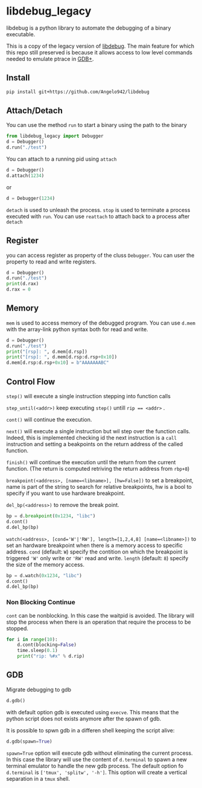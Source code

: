 # libdebug_legacy
libdebug is a python library to automate the debugging of a binary executable.

This is a copy of the legacy version of [libdebug](https://github.com/libdebug/libdebug). The main feature for which this repo still preserved is because it allows access to low level commands needed to emulate ptrace in [GDB+](https://github.com/Angelo942/gdb_plus).

## Install
```bash
pip install git+https://github.com/Angelo942/libdebug
```

## Attach/Detach
You can use the method `run` to start a binary using the path to the binary
```python
from libdebug_legacy import Debugger
d = Debugger()
d.run("./test")
```

You can attach to a running pid using `attach`
```python
d = Debugger()
d.attach(1234)
```
or

```python
d = Debugger(1234)
```
`detach` is used to unleash the process. `stop` is used to terminate a process executed with `run`. You can use `reattach` to attach back to a process after `detach`

## Register
you can access register as property of the cluss `Debugger`. You can user the property to read and write registers.
```python
d = Debugger()
d.run("./test")
print(d.rax)
d.rax = 0
```
## Memory
`mem` is used to access memory of the debugged program. You can use `d.mem` with the array-link python syntax both for read and write.

```python
d = Debugger()
d.run("./test")
print("[rsp]: ", d.mem[d.rsp])
print("[rsp]: ", d.mem[d.rsp:d.rsp+0x10])
d.mem[d.rsp:d.rsp+0x10] = b"AAAAAAABC"
```

## Control Flow
`step()` will execute a single instruction stepping into function calls

`step_until(<addr>)` keep executing `step()` untill `rip == <addr>` .

`cont()` will continue the execution.

`next()` will execute a single instruction but wil step over the function calls. Indeed, this is implemented checking id the next instruction is a `call` instruction and setting a beakpoints on the return address of the called function.

`finish()` will continue the execution until the return from the current function. (The return is computed retriving the return address from `rbp+8`)


`breakpoint(<address>, [name=<libname>], [hw=False])` to set a breakpoint, name is part of the string to search for relative breakpoints, hw is a bool to specify if you want to use hardware breakpoint. 

`del_bp(<address>)` to remove the break point.

```python
bp = d.breakpoint(0x1234, "libc")
d.cont()
d.del_bp(bp)
```

`watch(<address>, [cond='W'|'RW'], length=[1,2,4,8] [name=<libname>])` to set an hardware breakpoint when there is a memory access to specific address.
`cond` (default: `W`) specify the contition on which the breakpoint is triggered `'W'` only write or `'RW'` read and write. `length` (default: `8`) specify the size of the memory access.
```python
bp = d.watch(0x1234, "libc")
d.cont()
d.del_bp(bp)
```
### Non Blocking Continue
`cont` can be nonblocking. In this case the waitpid is avoided. The library will stop the process when there is an operation that require the process to be stopped.
```python
for i in range(10):
    d.cont(blocking=False)
    time.sleep(0.1)
    print("rip: %#x" % d.rip)
```

## GDB
Migrate debugging to gdb

```python
d.gdb()
```

with default option gdb is executed using `execve`. This means that the python script does not exists anymore after the spawn of gdb.

It is possible to spwn gdb in a differen shell keeping the script alive:
```python
d.gdb(spawn=True)
```
`spawn=True` option will execute gdb without eliminating the current process. In this case the library will use the content of `d.terminal` to spawn a new terminal emulator to handle the new gdb process. The default option fo `d.terminal` is `['tmux', 'splitw', '-h']`. This option will create a vertical separation in a `tmux` shell.



